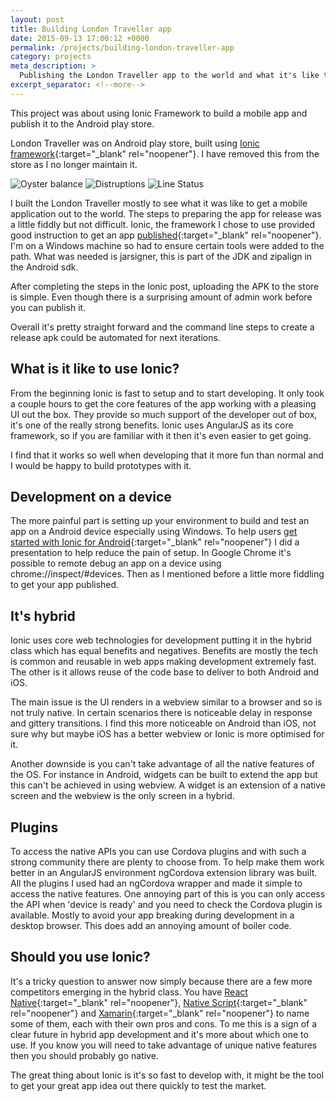 ```yaml
---
layout: post
title: Building London Traveller app
date: 2015-09-13 17:00:12 +0000
permalink: /projects/building-london-traveller-app
category: projects
meta_description: >
  Publishing the London Traveller app to the world and what it's like to use the Ionic Framework.
excerpt_separator: <!--more-->
---
```


This project was about using Ionic Framework to build a mobile app and publish it to the Android play store.

<!--more-->

London Traveller was on Android play store, built using&nbsp;[Ionic framework][2]{:target="\_blank" rel="noopener"}. I have removed this from the store as I no longer maintain it.

![Oyster balance][3]&nbsp;![Distruptions][4]&nbsp;![Line Status][5]

I built the London Traveller mostly to see what it was like to get a mobile application out to the world. The steps to preparing the app for release was a little fiddly but not difficult. Ionic, the framework I chose to use provided good instruction to get an app [published][6]{:target="\_blank" rel="noopener"}. I'm on a Windows machine so had to ensure certain tools were added to the path. What was needed is jarsigner, this is part of the JDK and zipalign in the Android sdk.

After completing the steps in the Ionic post, uploading the APK to the store is simple. Even though there is a surprising amount of admin work before you can publish it.

Overall it's pretty straight forward and the command line steps to create a release apk could be automated for next iterations.

## What is it like to use Ionic?

From the beginning Ionic is fast to setup and to start developing. It only took a couple hours to get the core features of the app working with a pleasing UI out the box. They provide so much support of the developer out of box, it's one of the really strong benefits. Ionic uses AngularJS as its core framework, so if you are familiar with it then it's even easier to get going.

I find that it works so well when developing that it more fun than normal and I would be happy to build prototypes with it.

## Development on a device

The more painful part is setting up your environment to build and test an app on a Android device especially using Windows. To help users [get started with Ionic for Android][7]{:target="\_blank" rel="noopener"} I did a presentation to help reduce the pain of setup. In Google Chrome it's possible to remote debug an app on a device using chrome://inspect/#devices. Then as I mentioned before a little more fiddling to get your app published.

## It's hybrid

Ionic uses core web technologies for development putting it in the hybrid class which has equal benefits and negatives. Benefits are mostly the tech is common and reusable in web apps making development extremely fast. The other is it allows reuse of the code base to deliver to both Android and iOS.

The main issue is the UI renders in a webview similar to a browser and so is not truly native. In certain scenarios there is noticeable delay in response and gittery transitions. I find this more noticeable on Android than iOS, not sure why but maybe iOS has a better webview or Ionic is more optimised for it.

Another downside is you can't take advantage of all the native features of the OS. For instance in Android, widgets can be built to extend the app but this can't be achieved in using webview. A widget is an extension of a native screen and the webview is the only screen in a hybrid.

## Plugins

To access the native APIs you can use Cordova plugins and with such a strong community there are plenty to choose from. To help make them work better in an AngularJS environment ngCordova extension library was built. All the plugins I used had an ngCordova wrapper and made it simple to access the native features. One annoying part of this is you can only access the API when 'device is ready' and you need to check the Cordova plugin is available. Mostly to avoid your app breaking during development in a desktop browser. This does add an annoying amount of boiler code.

## Should you use Ionic?

It's a tricky question to answer now simply because there are a few more competitors emerging in the hybrid class. You have [React Native][10]{:target="\_blank" rel="noopener"}, [Native Script][11]{:target="\_blank" rel="noopener"} and [Xamarin][12]{:target="\_blank" rel="noopener"} to name some of them, each with their own pros and cons. To me this is a sign of a clear future in hybrid app development and it's more about which one to use. If you know you will need to take advantage of unique native features then you should probably go native.

The great thing about Ionic is it's so fast to develop with, it might be the tool to get your great app idea out there quickly to test the market.

[2]: http://ionicframework.com/
[3]: /images/london-traveller-oyster-balance.png
[4]: /images/london-traveller-disruptions.png
[5]: /images/london-traveller-line-status.png
[6]: http://ionicframework.com/docs/guide/publishing.html
[7]: http://slides.com/rkotze/deck#/
[10]: https://facebook.github.io/react-native/
[11]: https://www.nativescript.org/
[12]: http://xamarin.com/
